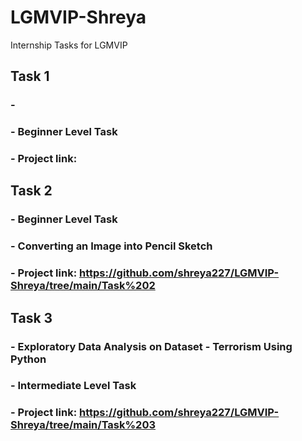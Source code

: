 # LGMVIP-Shreya
Internship Tasks for LGMVIP

## Task 1
### - 
### - Beginner Level Task
### - Project link: 




## Task 2
### - Beginner Level Task
### - Converting an Image into Pencil Sketch
### - Project link: https://github.com/shreya227/LGMVIP-Shreya/tree/main/Task%202




## Task 3
### - Exploratory Data Analysis on Dataset - Terrorism Using Python
### - Intermediate Level Task
### - Project link: https://github.com/shreya227/LGMVIP-Shreya/tree/main/Task%203
